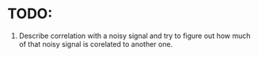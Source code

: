 # TODO:

1. Describe correlation with a noisy signal and try to figure out how much of that noisy signal is corelated to another one.
